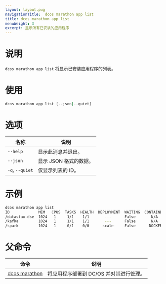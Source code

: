 ```yaml
---
layout: layout.pug
navigationTitle:  dcos marathon app list
title: dcos marathon app list
menuWeight: 3
excerpt: 显示所有已安装的应用程序
---
```



# 说明

`dcos marathon app list` 将显示已安装应用程序的列表。

# 使用

```bash
dcos marathon app list [--json|--quiet]
```

# 选项

| 名称 | 说明 |
|---------|-------------|
| `--help`   | 显示此消息并退出。|
| `--json`   | 显示 JSON 格式的数据。|
| `-q`, `--quiet` | 仅显示列表的 ID。 |




# 示例

```bash
dcos marathon app list
ID             MEM   CPUS  TASKS  HEALTH  DEPLOYMENT  WAITING  CONTAINER  CMD
/datastax-dse  1024   1     1/1    1/1       ---      False       N/A     export...
/kafka         1024   1     1/1    1/1       ---      False       N/A     export...
/spark         1024   1     0/1    0/0      scale     False      DOCKER   /sbin/init.sh
```

# 父命令

| 命令 | 说明 |
|---------|-------------|
| [dcos marathon](/mesosphere/dcos/cn/1.13/cli/command-reference/dcos-marathon/) | 将应用程序部署到 DC/OS 并对其进行管理。 |

